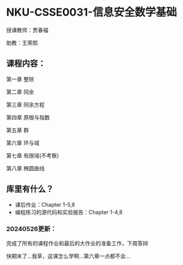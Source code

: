 # NKU-CSSE0031-信息安全数学基础
授课教师：贾春福

助教：王荣熙

## 课程内容：
第一章 整除

第二章 同余

第三章 同余方程

第四章 原根与指数

第五章 群

第六章 环与域

第七章 有限域(不考察)

第八章 椭圆曲线

## 库里有什么？
+ 课后作业：Chapter 1-5,8
+ 编程练习的源代码和实验报告：Chapter 1-4,8

### 20240526更新：
完成了所有的课程作业和最后的大作业的准备工作，下周答辩

快期末了...我草，这课怎么学啊...第六章一点都不会...




